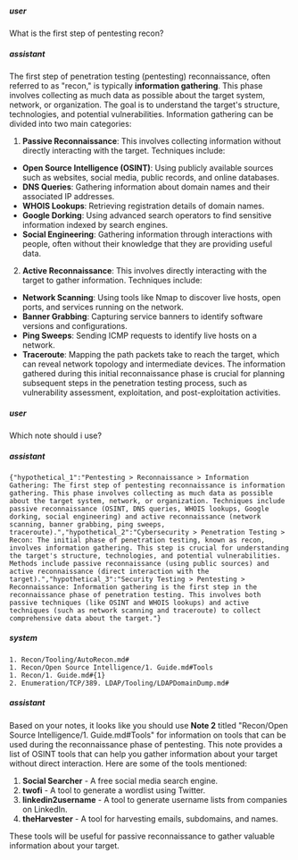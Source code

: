 ##### user
What is the first step of pentesting recon?

##### assistant
The first step of penetration testing (pentesting) reconnaissance, often referred to as "recon," is typically **information gathering**. This phase involves collecting as much data as possible about the target system, network, or organization. The goal is to understand the target's structure, technologies, and potential vulnerabilities.
Information gathering can be divided into two main categories:
1. **Passive Reconnaissance**: This involves collecting information without directly interacting with the target. Techniques include:
- **Open Source Intelligence (OSINT)**: Using publicly available sources such as websites, social media, public records, and online databases.
- **DNS Queries**: Gathering information about domain names and their associated IP addresses.
- **WHOIS Lookups**: Retrieving registration details of domain names.
- **Google Dorking**: Using advanced search operators to find sensitive information indexed by search engines.
- **Social Engineering**: Gathering information through interactions with people, often without their knowledge that they are providing useful data.
2. **Active Reconnaissance**: This involves directly interacting with the target to gather information. Techniques include:
- **Network Scanning**: Using tools like Nmap to discover live hosts, open ports, and services running on the network.
- **Banner Grabbing**: Capturing service banners to identify software versions and configurations.
- **Ping Sweeps**: Sending ICMP requests to identify live hosts on a network.
- **Traceroute**: Mapping the path packets take to reach the target, which can reveal network topology and intermediate devices.
The information gathered during this initial reconnaissance phase is crucial for planning subsequent steps in the penetration testing process, such as vulnerability assessment, exploitation, and post-exploitation activities.

##### user
Which note should i use?

##### assistant
```lookup
{"hypothetical_1":"Pentesting > Reconnaissance > Information Gathering: The first step of pentesting reconnaissance is information gathering. This phase involves collecting as much data as possible about the target system, network, or organization. Techniques include passive reconnaissance (OSINT, DNS queries, WHOIS lookups, Google dorking, social engineering) and active reconnaissance (network scanning, banner grabbing, ping sweeps, traceroute).","hypothetical_2":"Cybersecurity > Penetration Testing > Recon: The initial phase of penetration testing, known as recon, involves information gathering. This step is crucial for understanding the target's structure, technologies, and potential vulnerabilities. Methods include passive reconnaissance (using public sources) and active reconnaissance (direct interaction with the target).","hypothetical_3":"Security Testing > Pentesting > Reconnaissance: Information gathering is the first step in the reconnaissance phase of penetration testing. This involves both passive techniques (like OSINT and WHOIS lookups) and active techniques (such as network scanning and traceroute) to collect comprehensive data about the target."}
```

##### system
```sc-context
1. Recon/Tooling/AutoRecon.md#
1. Recon/Open Source Intelligence/1. Guide.md#Tools
1. Recon/1. Guide.md#{1}
2. Enumeration/TCP/389. LDAP/Tooling/LDAPDomainDump.md#
```

##### assistant
Based on your notes, it looks like you should use **Note 2** titled "Recon/Open Source Intelligence/1. Guide.md#Tools" for information on tools that can be used during the reconnaissance phase of pentesting. This note provides a list of OSINT tools that can help you gather information about your target without direct interaction. Here are some of the tools mentioned:

1. **Social Searcher** - A free social media search engine.
2. **twofi** - A tool to generate a wordlist using Twitter.
3. **linkedin2username** - A tool to generate username lists from companies on LinkedIn.
4. **theHarvester** - A tool for harvesting emails, subdomains, and names.

These tools will be useful for passive reconnaissance to gather valuable information about your target.